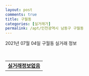 ```yaml
---
layout: post
comments: true
title: 구월동
categories: [실거래가]
permalink: /apt/인천광역시 남동구 구월동
---
```


2021년 07월 04일 구월동 실거래 정보

<script type="text/javascript">
  google.charts.load('current', {'packages':['corechart']});
  google.charts.setOnLoadCallback(drawChart);

  function drawChart() {
    var data = google.visualization.arrayToDataTable([['거래일', '매매', '전월세', '전매'], ['20-07', 69, 137, 1], ['20-08', 50, 126, 2], ['20-09', 51, 129, 2], ['20-10', 71, 113, 4], ['20-11', 113, 108, 3], ['20-12', 136, 135, 3], ['21-01', 129, 164, 1], ['21-02', 196, 160, 3], ['21-03', 123, 165, 5], ['21-04', 99, 159, 0], ['21-05', 91, 103, 0], ['21-06', 35, 67, 0]]);

    var options = {
      title: '최근 유형별 거래량 추이',
      legend: { position: 'bottom' }
    };

    var chart = new google.visualization.LineChart(document.getElementById('columnchart_material'));
    chart.draw(data, (options));
  }
</script>

<div id="columnchart_material" style="width: 95%; margin-left: -35px; display: block"></div>
<br>
<table>
  <tr>
    <td colspan="4" style="font-weight: bold;"><a href="https://search.naver.com/search.naver?query=구월동 실거래정보없음">실거래정보없음</a></td>
  </tr>
    
</table>
    